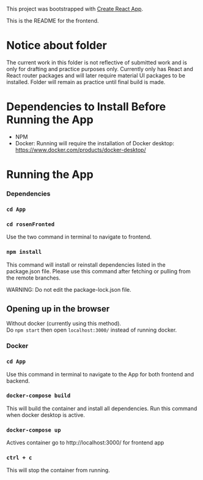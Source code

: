 This project was bootstrapped with [Create React App](https://github.com/facebook/create-react-app).

This is the README for the frontend.

# Notice about folder

The current work in this folder is not reflective of submitted work and is only for drafting and practice purposes only. Currently only has React and React router packages and will later require material UI packages to be installed. Folder will remain as practice until final build is made.

# Dependencies to Install Before Running the App

- NPM
- Docker: Running will require the installation of Docker desktop: https://www.docker.com/products/docker-desktop/

# Running the App

### Dependencies

### `cd App`

### `cd rosenFronted`

Use the two command in terminal to navigate to frontend.

### `npm install`

This command will install or reinstall dependencies listed in the package.json file.
Please use this command after fetching or pulling from the remote branches.

WARNING: Do not edit the package-lock.json file.

## Opening up in the browser

Without docker (currently using this method).  
Do `npm start` then open `localhost:3000/` instead of running docker.

### Docker

### `cd App`

Use this command in terminal to navigate to the App for both frontend and backend.

### `docker-compose build`

This will build the container and install all dependencies. Run this command when docker desktop is active.

### `docker-compose up`

Actives container go to http://localhost:3000/ for frontend app

### `ctrl + c`

This will stop the container from running.
